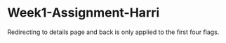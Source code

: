 # Week1-Assignment-Harri
Redirecting to details page and back is only applied to the first four flags.

